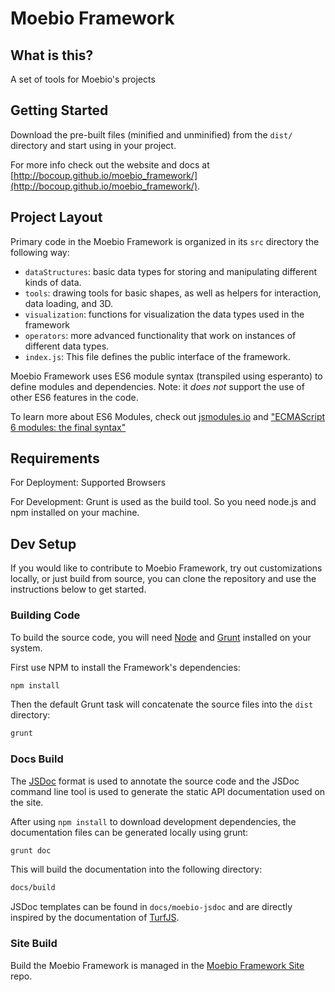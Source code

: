 # Moebio Framework

## What is this?

A set of tools for Moebio's projects

## Getting Started

Download the pre-built files (minified and unminified) from the `dist/` directory and start using in your project.

For more info check out the website and docs at [http://bocoup.github.io/moebio_framework/](http://bocoup.github.io/moebio_framework/).

## Project Layout

Primary code in the Moebio Framework is organized in its `src` directory the following way:

  * `dataStructures`: basic data types for storing and manipulating different kinds of data.
  * `tools`: drawing tools for basic shapes, as well as helpers for interaction, data loading, and 3D.
  * `visualization`: functions for visualization the data types used in the framework
  * `operators`: more advanced functionality that work on instances of different data types.
  * `index.js`: This file defines the public interface of the framework.

Moebio Framework uses ES6 module syntax (transpiled using esperanto) to define modules and dependencies. Note: it _does not_ support the use of other ES6 features in the code.

To learn more about ES6 Modules, check out [jsmodules.io](http://jsmodules.io) and ["ECMAScript 6 modules: the final syntax"](http://www.2ality.com/2014/09/es6-modules-final.html)

## Requirements

For Deployment: Supported Browsers

For Development: Grunt is used as the build tool. So you need node.js and npm installed on your machine.

## Dev Setup

If you would like to contribute to Moebio Framework, try out customizations locally, or just build from source, you can clone the repository and use the instructions below to get started.

### Building Code

To build the source code, you will need [Node](https://nodejs.org/) and [Grunt](http://gruntjs.com/) installed on your system.

First use NPM to install the Framework's dependencies:

```bash
npm install
```

Then the default Grunt task will concatenate the source files into the `dist` directory:

```bash
grunt
```

### Docs Build

The [JSDoc](http://usejsdoc.org/) format is used to annotate the source code and the JSDoc command line tool is used to generate the static API documentation used on the site.

After using `npm install` to download development dependencies, the documentation files can be generated locally using grunt:

```bash
grunt doc
```

This will build the documentation into the following directory:

```bash
docs/build
```

JSDoc templates can be found in `docs/moebio-jsdoc` and are directly inspired by the documentation of [TurfJS](http://turfjs.org/).

### Site Build

Build the Moebio Framework is managed in the [Moebio Framework Site](https://github.com/bocoup/moebio_framework_site) repo.
